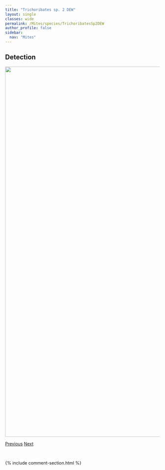 ```yaml
---
title: "Trichoribates sp. 2 DEW"
layout: single
classes: wide
permalink: /Mites/species/TrichoribatesSp2DEW
author_profile: false
sidebar:
  nav: "Mites"
---
```


<h2>Detection</h2>

<a href="https://drive.google.com/uc?export=view&id=1NRzoOv_NPkfwNxSSZslZslHeUeoOJ9si">
<img src="https://drive.google.com/uc?export=view&id=1NRzoOv_NPkfwNxSSZslZslHeUeoOJ9si" height = "1200" width = "800">
</a>


<a href="/DevelopmentWebsite/Mites/species/TrichoribatesIncisellus" class="pagination--pager" title="Trichoribates incisellus">Previous</a> <a href="/DevelopmentWebsite/Mites/species/TrichoribatesSp3DEW" class="pagination--pager" title="Trichoribates sp. 3 DEW">Next</a>

<p>&nbsp;</p>

{% include comment-section.html %}
